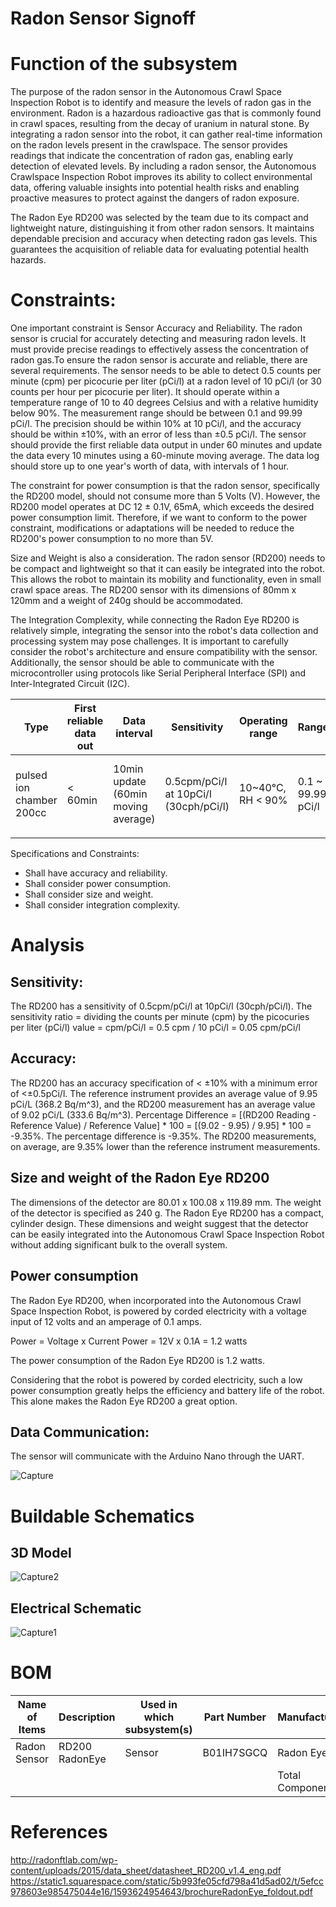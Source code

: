 # Radon Sensor Signoff

# Function of the subsystem

The purpose of the radon sensor in the Autonomous Crawl Space Inspection Robot is to identify and measure the levels of radon gas in the environment. Radon is a hazardous radioactive gas that is commonly found in crawl spaces, resulting from the decay of uranium in natural stone. By integrating a radon sensor into the robot, it can gather real-time information on the radon levels present in the crawlspace. The sensor provides readings that indicate the concentration of radon gas, enabling early detection of elevated levels. By including a radon sensor, the Autonomous Crawlspace Inspection Robot improves its ability to collect environmental data, offering valuable insights into potential health risks and enabling proactive measures to protect against the dangers of radon exposure.

The Radon Eye RD200 was selected by the team due to its compact and lightweight nature, distinguishing it from other radon sensors. It maintains dependable precision and accuracy when detecting radon gas levels. This guarantees the acquisition of reliable data for evaluating potential health hazards.




# Constraints:

One important constraint is Sensor Accuracy and Reliability. The radon sensor is crucial for accurately detecting and measuring radon levels. It must provide precise readings to effectively assess the concentration of radon gas.To ensure the radon sensor is accurate and reliable, there are several requirements. The sensor needs to be able to detect 0.5 counts per minute (cpm) per picocurie per liter (pCi/l) at a radon level of 10 pCi/l (or 30 counts per hour per picocurie per liter). It should operate within a temperature range of 10 to 40 degrees Celsius and with a relative humidity below 90%. The measurement range should be between 0.1 and 99.99 pCi/l. The precision should be within 10% at 10 pCi/l, and the accuracy should be within ±10%, with an error of less than ±0.5 pCi/l. The sensor should provide the first reliable data output in under 60 minutes and update the data every 10 minutes using a 60-minute moving average. The data log should store up to one year's worth of data, with intervals of 1 hour.

The constraint for power consumption is that the radon sensor, specifically the RD200 model, should not consume more than 5 Volts (V). However, the RD200 model operates at DC 12 ± 0.1V, 65mA, which exceeds the desired power consumption limit. Therefore, if we want to conform to the power constraint, modifications or adaptations will be needed to reduce the RD200's power consumption to no more than 5V.

Size and Weight is also a consideration. The radon sensor (RD200) needs to be compact and lightweight so that it can easily be integrated into the robot. This allows the robot to maintain its mobility and functionality, even in small crawl space areas. The RD200 sensor with its dimensions of 80mm x 120mm and a weight of 240g should be accommodated.


The Integration Complexity, while connecting the Radon Eye RD200 is relatively simple, integrating the sensor into the robot's data collection and processing system may pose challenges. It is important to carefully consider the robot's architecture and ensure compatibility with the sensor. Additionally, the sensor should be able to communicate with the microcontroller using protocols like Serial Peripheral Interface (SPI) and Inter-Integrated Circuit (I2C).

| Type                     | First reliable data out | Data interval                       | Sensitivity                           | Operating range   | Range             | Precision        | Accuracy                        | Power                               | Size                     |
|--------------------------|-------------------------|-------------------------------------|---------------------------------------|-------------------|-------------------|------------------|---------------------------------|-------------------------------------|--------------------------|
| pulsed ion chamber 200cc | < 60min                 | 10min update (60min moving average) | 0.5cpm/pCi/l at 10pCi/l (30cph/pCi/l) | 10~40°C, RH < 90% | 0.1 ~ 99.99 pCi/l | < 10% at 10pCi/l | < ±10% (min. error <±0.5pCi/l ) | DC 12 ± 0.1V, 65mA (12V DC adapter) | Φ80(mm) x 120(mm) , 240g |
|                          |                         |                                     |                                       |                   |                   |                  |                                 |                                     |                          |

Specifications and Constraints:
- Shall have accuracy and reliability.
- Shall consider power consumption.
- Shall consider size and weight.
- Shall consider integration complexity.

# Analysis

## Sensitivity:
The RD200 has a sensitivity of 0.5cpm/pCi/l at 10pCi/l (30cph/pCi/l). 
The sensitivity ratio =  dividing the counts per minute (cpm) by the picocuries per liter (pCi/l) value = cpm/pCi/l = 0.5 cpm / 10 pCi/l = 0.05  cpm/pCi/l


## Accuracy:
The RD200 has an accuracy specification of < ±10% with a minimum error of <±0.5pCi/l. The reference instrument provides an average value of 9.95 pCi/L (368.2 Bq/m^3), and the RD200 measurement has an average value of 9.02 pCi/L (333.6 Bq/m^3). Percentage Difference = [(RD200 Reading - Reference Value) / Reference Value] * 100 = [(9.02 - 9.95) / 9.95] * 100 = -9.35%. The percentage difference is -9.35%. The RD200 measurements, on average, are 9.35% lower than the reference instrument measurements.

## Size and weight of the Radon Eye RD200
The dimensions of the detector are 80.01 x 100.08 x 119.89 mm. The weight of the detector is specified as 240 g. The Radon Eye RD200 has a compact, cylinder design. These dimensions and weight suggest that the detector can be easily integrated into the Autonomous Crawl Space Inspection Robot without adding significant bulk to the overall system.

## Power consumption
The Radon Eye RD200, when incorporated into the Autonomous Crawl Space Inspection Robot, is powered by corded electricity with a voltage input of 12 volts and an amperage of 0.1 amps.

Power = Voltage x Current
Power = 12V x 0.1A = 1.2 watts

The power consumption of the Radon Eye RD200 is 1.2 watts. 

Considering that the robot is powered by corded electricity, such a low power consumption greatly helps the efficiency and battery life of the robot. This alone makes the Radon Eye RD200 a great option.

## Data Communication: 

The sensor will communicate with the Arduino Nano through the UART.


![Capture](https://github.com/JoshuaEgwuatu/Fall-2023-Autonomous-Crawlspace-Inspection-Robot/assets/110966922/8c94b023-226e-47b6-a670-f79a3ce60f19)

# Buildable Schematics
## 3D Model

![Capture2](https://github.com/JoshuaEgwuatu/Fall-2023-Autonomous-Crawlspace-Inspection-Robot/assets/110966922/68f077dd-3136-4677-801a-17bd6fbe16cf)


## Electrical Schematic
![Capture1](https://github.com/JoshuaEgwuatu/Fall-2023-Autonomous-Crawlspace-Inspection-Robot/assets/110966922/f7fd8153-4001-42ce-9f7b-eb55b6eb4e4a)


# BOM

| Name of Items |  Description        | Used in which subsystem(s) | Part Number     | Manufacturer   | Quantity | Price     | Total |
| ---           |     ---             |          ---               |      ---        |     ---        |    ---   |  ---      |  ---  |
| Radon Sensor  |RD200 RadonEye       |  Sensor                    | B01IH7SGCQ      | Radon Eye      |    1     |$174.00    |$174.00|
|               |                     |                            |                 |Total Components|    1     |Total Cost |$174.00 |

# References
http://radonftlab.com/wp-content/uploads/2015/data_sheet/datasheet_RD200_v1.4_eng.pdf
https://static1.squarespace.com/static/5b993fe05cfd798a41d5ad02/t/5efcc978603e985475044e16/1593624954643/brochureRadonEye_foldout.pdf


